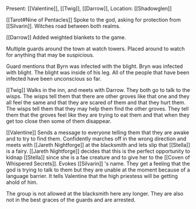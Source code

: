 Present: [[Valentine]], [[Twig]], [[Darrow]],
Location: [[Shadowglen]]

[[Tarot#Nine of Pentacles]]
 Spoke to the god, asking for protection from [[Silvarin]].
 Witches road between both realms. 

[[Darrow]]
Added weighted blankets to the game. 

Multiple guards around the town at watch towers. Placed around to watch for anything that may be suspicious. 

Guard mentions that Byrn was infected with the blight. Bryn was infected with blight. The blight was inside of his leg. All of the people that have been infected have been unconscious so far. 

[[Twig]]
Walks in the inn, and meets with Darrow. They both go to talk to the wisps. The wisps tell them that there are other groves like that one and they all feel the same and that they are scared of them and that they hurt them. The wisps tell them that they may help them find the other groves. They tell them that the groves feel like they are trying to eat them and that when they get too close then some of them disappear. 


[[Valentine]]
Sends a message to everyone telling them that they are awake and to try to find them. Confidently marches off in the wrong direction and meets with [[Jareth Nightforge]] at the blacksmith and lets slip that [[Stella]] is a fairy. [[Jareth Nightforge]] decides that this is the perfect opportunity to kidnap [[Stella]] since she is a fae creature and to give her to the [[Coven of Whispered Secrets]].  Evokes [[Silvarin]] 's name. They get a feeling that the god is trying to talk to them but they are unable at the moment because of a language barrier.  It tells Valentine that the high priestess will be getting ahold of him. 


The group is not allowed at the blacksmith here any longer. They are also not in the best graces of the guards and are arrested. 